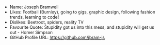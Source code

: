 - Name: Joseph Bramwell 
- Likes: Football (Burnley), going to gigs, graphic design, following fashion trends, learning to code!
- Dislikes: Beetroot, spiders, reality TV
- Favourite Quote: Stupidity got us into this mess, and stupidity will get us out - Homer Simpson
- GitHub Profile URL: https://github.com/jbram-js
